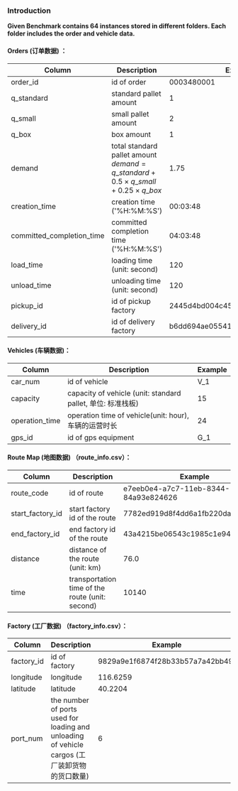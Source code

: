 ### Introduction

**Given Benchmark contains 64 instances stored in different folders. Each folder includes the order and vehicle data.**

#### Orders (订单数据) ：

| Column                    | Description                                                  | Example                          |
| ------------------------- | ------------------------------------------------------------ | -------------------------------- |
| order_id                  | id of order                                                  | 0003480001                       |
| q_standard                | standard pallet amount                                       | 1                                |
| q_small                   | small pallet amount                                          | 2                                |
| q_box                     | box amount                                                   | 1                                |
| demand                    | total standard pallet amount $demand = q\_standard + 0.5 \times q\_small + 0.25 \times q\_box$ | 1.75                             |
| creation_time             | creation time ('%H:%M:%S')                                   | 00:03:48                         |
| committed_completion_time | committed completion time ('%H:%M:%S')                       | 04:03:48                         |
| load_time                 | loading time (unit: second)                                  | 120                              |
| unload_time               | unloading time (unit: second)                                | 120                              |
| pickup_id                 | id of pickup factory                                         | 2445d4bd004c457d95957d6ecf77f759 |
| delivery_id               | id of delivery factory                                       | b6dd694ae05541dba369a2a759d2c2b9 |

#### Vehicles (车辆数据)：

| Column         | Description                                                 | Example |
| -------------- | ----------------------------------------------------------- | ------- |
| car_num        | id of vehicle                                               | V_1     |
| capacity       | capacity of vehicle (unit: standard pallet, 单位: 标准栈板) | 15      |
| operation_time | operation time of vehicle(unit: hour), 车辆的运营时长       | 24      |
| gps_id         | id of gps equipment                                         | G_1     |

#### Route Map (地图数据) （route_info.csv）：

| Column           | Description                                     | Example                              |
| ---------------- | ----------------------------------------------- | ------------------------------------ |
| route_code       | id of route                                     | e7eeb0e4-a7c7-11eb-8344-84a93e824626 |
| start_factory_id | start factory id of the route                   | 7782ed919d8f4dd6a1fb220dacd73445     |
| end_factory_id   | end factory id of the route                     | 43a4215be06543c1985c1e9460dec52d     |
| distance         | distance of the route (unit: km)                | 76.0                                 |
| time             | transportation time of the route (unit: second) | 10140                                |

#### Factory (工厂数据) （factory_info.csv）： 

| Column     | Description                                                  | Example                          |
| ---------- | ------------------------------------------------------------ | -------------------------------- |
| factory_id | id of factory                                                | 9829a9e1f6874f28b33b57a7a42bb49f |
| longitude  | longitude                                                    | 116.6259                         |
| latitude   | latitude                                                     | 40.2204                          |
| port_num   | the number of ports used for loading and unloading of vehicle cargos (工厂装卸货物的货口数量) | 6                                |

